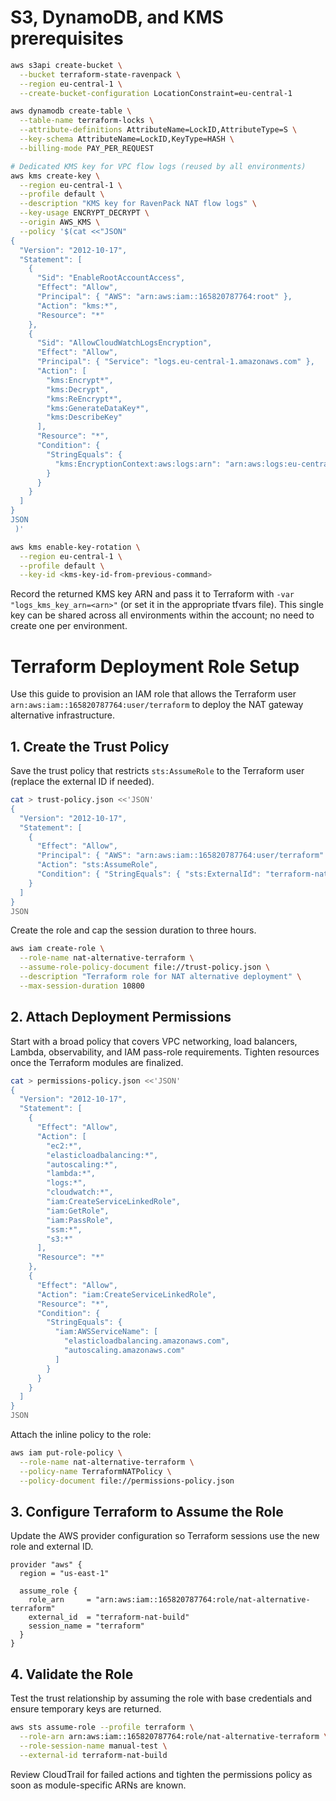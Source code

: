 # S3, DynamoDB, and KMS prerequisites

```bash
aws s3api create-bucket \
  --bucket terraform-state-ravenpack \
  --region eu-central-1 \
  --create-bucket-configuration LocationConstraint=eu-central-1

aws dynamodb create-table \
  --table-name terraform-locks \
  --attribute-definitions AttributeName=LockID,AttributeType=S \
  --key-schema AttributeName=LockID,KeyType=HASH \
  --billing-mode PAY_PER_REQUEST

# Dedicated KMS key for VPC flow logs (reused by all environments)
aws kms create-key \
  --region eu-central-1 \
  --profile default \
  --description "KMS key for RavenPack NAT flow logs" \
  --key-usage ENCRYPT_DECRYPT \
  --origin AWS_KMS \
  --policy '$(cat <<"JSON"
{
  "Version": "2012-10-17",
  "Statement": [
    {
      "Sid": "EnableRootAccountAccess",
      "Effect": "Allow",
      "Principal": { "AWS": "arn:aws:iam::165820787764:root" },
      "Action": "kms:*",
      "Resource": "*"
    },
    {
      "Sid": "AllowCloudWatchLogsEncryption",
      "Effect": "Allow",
      "Principal": { "Service": "logs.eu-central-1.amazonaws.com" },
      "Action": [
        "kms:Encrypt*",
        "kms:Decrypt",
        "kms:ReEncrypt*",
        "kms:GenerateDataKey*",
        "kms:DescribeKey"
      ],
      "Resource": "*",
      "Condition": {
        "StringEquals": {
          "kms:EncryptionContext:aws:logs:arn": "arn:aws:logs:eu-central-1:165820787764:log-group:/aws/vpc/nat-alternative-*"
        }
      }
    }
  ]
}
JSON
 )'

aws kms enable-key-rotation \
  --region eu-central-1 \
  --profile default \
  --key-id <kms-key-id-from-previous-command>
```

Record the returned KMS key ARN and pass it to Terraform with `-var "logs_kms_key_arn=<arn>"` (or set it in the appropriate tfvars file). This single key can be shared across all environments within the account; no need to create one per environment.

# Terraform Deployment Role Setup

Use this guide to provision an IAM role that allows the Terraform user `arn:aws:iam::165820787764:user/terraform` to deploy the NAT gateway alternative infrastructure.

## 1. Create the Trust Policy
Save the trust policy that restricts `sts:AssumeRole` to the Terraform user (replace the external ID if needed).

```bash
cat > trust-policy.json <<'JSON'
{
  "Version": "2012-10-17",
  "Statement": [
    {
      "Effect": "Allow",
      "Principal": { "AWS": "arn:aws:iam::165820787764:user/terraform" },
      "Action": "sts:AssumeRole",
      "Condition": { "StringEquals": { "sts:ExternalId": "terraform-nat-build" } }
    }
  ]
}
JSON
```

Create the role and cap the session duration to three hours.

```bash
aws iam create-role \
  --role-name nat-alternative-terraform \
  --assume-role-policy-document file://trust-policy.json \
  --description "Terraform role for NAT alternative deployment" \
  --max-session-duration 10800
```

## 2. Attach Deployment Permissions
Start with a broad policy that covers VPC networking, load balancers, Lambda, observability, and IAM pass-role requirements. Tighten resources once the Terraform modules are finalized.

```bash
cat > permissions-policy.json <<'JSON'
{
  "Version": "2012-10-17",
  "Statement": [
    {
      "Effect": "Allow",
      "Action": [
        "ec2:*",
        "elasticloadbalancing:*",
        "autoscaling:*",
        "lambda:*",
        "logs:*",
        "cloudwatch:*",
        "iam:CreateServiceLinkedRole",
        "iam:GetRole",
        "iam:PassRole",
        "ssm:*",
        "s3:*"
      ],
      "Resource": "*"
    },
    {
      "Effect": "Allow",
      "Action": "iam:CreateServiceLinkedRole",
      "Resource": "*",
      "Condition": {
        "StringEquals": {
          "iam:AWSServiceName": [
            "elasticloadbalancing.amazonaws.com",
            "autoscaling.amazonaws.com"
          ]
        }
      }
    }
  ]
}
JSON
```

Attach the inline policy to the role:

```bash
aws iam put-role-policy \
  --role-name nat-alternative-terraform \
  --policy-name TerraformNATPolicy \
  --policy-document file://permissions-policy.json
```

## 3. Configure Terraform to Assume the Role
Update the AWS provider configuration so Terraform sessions use the new role and external ID.

```hcl
provider "aws" {
  region = "us-east-1"

  assume_role {
    role_arn     = "arn:aws:iam::165820787764:role/nat-alternative-terraform"
    external_id  = "terraform-nat-build"
    session_name = "terraform"
  }
}
```

## 4. Validate the Role
Test the trust relationship by assuming the role with base credentials and ensure temporary keys are returned.

```bash
aws sts assume-role --profile terraform \
  --role-arn arn:aws:iam::165820787764:role/nat-alternative-terraform \
  --role-session-name manual-test \
  --external-id terraform-nat-build
```

Review CloudTrail for failed actions and tighten the permissions policy as soon as module-specific ARNs are known.
